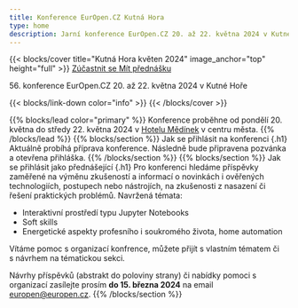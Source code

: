 ```yaml
---
title: Konference EurOpen.CZ Kutná Hora
type: home
description: Jarní konference EurOpen.CZ 20. až 22. května 2024 v Kutné Hoře
---
```


{{< blocks/cover title="Kutná Hora květen 2024" image_anchor="top" height="full" >}}
<a class="btn btn-lg btn-primary me-3 mb-4" href="#td-block-2">
  Zúčastnit se
</a>
<a class="btn btn-lg btn-secondary me-3 mb-4" href="#td-block-3">
  Mít přednášku
</a>
<p class="lead mt-3 mb-3">56. konference EurOpen.CZ 20. až 22. května 2024 v Kutné Hoře</p>
{{< blocks/link-down color="info" >}}
{{< /blocks/cover >}}

{{% blocks/lead color="primary" %}}
Konference proběhne od pondělí 20. května do středy 22. května 2024 v [Hotelu Mědínek](https://www.medinek.cz/) v centru města.
{{% /blocks/lead %}}
{{% blocks/section %}}
Jak se přihlásit na konferenci
{.h1}
Aktuálně probíhá příprava konference. Následně bude připravena pozvánka a otevřena přihláška.
{{% /blocks/section %}}
{{% blocks/section %}}
Jak se přihlásit jako přednášející
{.h1}
Pro konferenci hledáme příspěvky zaměřené na výměnu zkušeností a informací o novinkách i ověřených technologiích, postupech nebo nástrojích, na zkušenosti z nasazení či řešení praktických problémů. Navržená témata:
- Interaktivní prostředí typu Jupyter Notebooks
- Soft skills
- Energetické aspekty profesního i soukromého života, home automation

Vítáme pomoc s organizací konfrence, můžete přijít s vlastním tématem či s návrhem na tématickou sekci.

Návrhy příspěvků (abstrakt do poloviny strany) či nabídky pomoci s organizací zasílejte prosím **do 15. března 2024** na email europen@europen.cz.
{{% /blocks/section %}}
